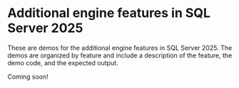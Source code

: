 # Additional engine features in SQL Server 2025

These are demos for the additional engine features in SQL Server 2025. The demos are organized by feature and include a description of the feature, the demo code, and the expected output.

Coming soon!
